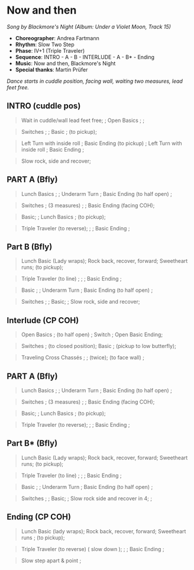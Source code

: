 # Now and then
*Song by Blackmore's Night (Album: Under a Violet Moon, Track 15)*

* **Choreographer**: Andrea Fartmann
* **Rhythm**: Slow Two Step
* **Phase**: IV+1 (Triple Traveler)
* **Sequence**: INTRO - A - B - INTERLUDE - A - B* - Ending
* **Music**: Now and then, Blackmore's Night
* **Special thanks**: Martin Prüfer

*Dance starts in cuddle position, facing wall, waiting two measures, lead feet free.*

## INTRO (cuddle pos)

> Wait in cuddle/wall lead feet free; ;  Open Basics ; ;

> Switches ; ; Basic ; (to pickup);

> Left Turn with inside roll ; Basic Ending (to pickup) ; Left Turn  with inside roll ; Basic Ending ;

> Slow rock, side and recover;

## PART A (Bfly)
> Lunch Basics ; ; Underarm Turn ; Basic Ending (to half open) ;

> Switches ; (3 measures) ; ; Basic Ending (facing COH);

> Basic; ; Lunch Basics ; (to pickup);

> Triple Traveler (to reverse); ; ; Basic Ending ;


## Part B (Bfly)
> Lunch Basic (Lady wraps); Rock back, recover, forward; Sweetheart runs; (to pickup);

> Triple Traveler (to line) ; ; ; Basic Ending ;

> Basic ; ; Underarm Turn ; Basic Ending (to half open) ;

> Switches ; ; Basic; ; Slow rock, side and recover;  


## Interlude (CP COH)
> Open Basics ; (to half open) ; Switch ; Open Basic Ending;

> Switches ; (to closed position); Basic ; (pickup to low butterfly);

> Traveling Cross Chassés ; ; (twice); (to face wall) ;

## PART A (Bfly)

> Lunch Basics ; ; Underarm Turn ; Basic Ending (to half open) ;

> Switches ; (3 measures) ; ; Basic Ending (facing COH);

> Basic; ; Lunch Basics ; (to pickup);

> Triple Traveler (to reverse); ; ; Basic Ending ;

## Part B* (Bfly)
> Lunch Basic (Lady wraps); Rock back, recover, forward; Sweetheart runs; (to pickup);

> Triple Traveler (to line) ; ; ; Basic Ending ;

> Basic ; ; Underarm Turn ; Basic Ending (to half open) ;

> Switches ; ; Basic; ;  Slow rock side and recover in 4; ;

## Ending (CP COH)  
> Lunch Basic (lady wraps); Rock back, recover, forward; Sweetheart runs ; (to pickup);  

> Triple Traveler (to reverse) ( slow down ); ; ; Basic Ending ;

> Slow step apart & point ;

<meta name="x:audio-file" content="b/Blackmore's Night/Under a Violet Moon/15 Blackmore's Night - Now and Then.mp3">